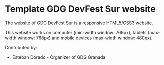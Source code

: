 Template GDG DevFest Sur website
================================

The website of GDG DevFest Sur is a responsive HTML5/CSS3 website.

This website works on computer (min-width window: 769px), tablets (max-width window: 768px) and mobile devices (max-width window: 480px).


Contributed by:

* Esteban Dorado - Organizer of GDG Granada




